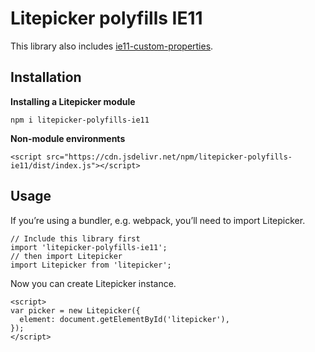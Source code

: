 Litepicker polyfills IE11
=========

This library also includes [ie11-custom-properties](https://github.com/nuxodin/ie11CustomProperties).

## Installation

**Installing a Litepicker module**

`npm i litepicker-polyfills-ie11`

**Non-module environments**

`<script src="https://cdn.jsdelivr.net/npm/litepicker-polyfills-ie11/dist/index.js"></script>`

## Usage

If you’re using a bundler, e.g. webpack, you’ll need to import Litepicker.

```
// Include this library first
import 'litepicker-polyfills-ie11';
// then import Litepicker
import Litepicker from 'litepicker';
```

Now you can create Litepicker instance.
```
<script>
var picker = new Litepicker({ 
  element: document.getElementById('litepicker'),
});
</script>
```